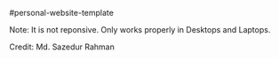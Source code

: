 #personal-website-template

Note: It is not reponsive. Only works properly in Desktops and Laptops.

Credit: Md. Sazedur Rahman
